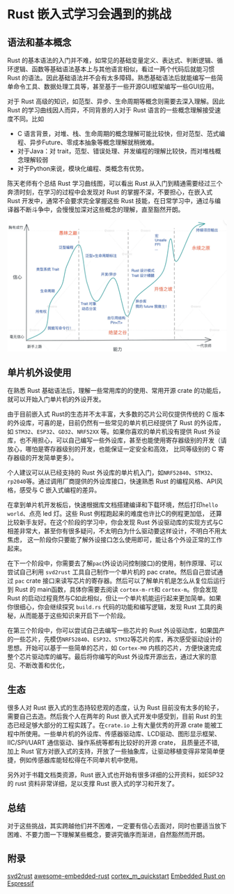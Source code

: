
# Rust 嵌入式学习会遇到的挑战

## 语法和基本概念
Rust 的基本语法的入门并不难，如常见的基础变量定义、表达式、判断逻辑、循环逻辑、函数等基础语法基本上与其他语言相似，看过一两个代码后就能习惯 Rust 的语法。因此基础语法并不会有太多障碍。熟悉基础语法后就能编写一些简单命令工具、数据处理工具等，甚至基于一些开源GUI框架编写一些GUI应用。

对于 Rust 高级的知识，如范型、异步、生命周期等概念则需要去深入理解。因此Rust 的学习曲线因人而异，不同背景的人对于 Rust 语言的一些概念理解接受速度不同。比如
- C 语言背景，对堆、栈、生命周期的概念理解可能比较快，但对范型、范式编程、异步Future、零成本抽象等概念理解就稍微难。
- 对于Java：对 trait，范型、错误处理、并发编程的理解比较快，而对堆栈概念理解较弱
- 对于Python来说，模块化编程、类概念有优势。

陈天老师有个总结 Rust 学习曲线图，可以看出 Rust 从入门到精通需要经过三个奔溃时刻，在学习的过程中会发现对 Rust 的掌握不深，不要担心，在嵌入式 Rust 开发中，通常不会要求完全掌握这些 Rust 技能，在日常学习中，通过与编译器不断斗争中，会慢慢加深对这些概念的理解，直至豁然开朗。

![Rust 学习之路](./img/rust_level.png "Rust 学习之路")

## 单片机外设使用
在熟悉 Rust 基础语法后，理解一些常用库的的使用、常用开源 crate 的功能后，就可以开始入门单片机的外设开发。

由于目前嵌入式 Rust的生态并不太丰富，大多数的芯片公司仅提供传统的 C 版本的外设库，可喜的是，目前仍然有一些常见的单片机已经提供了 Rust 的外设库，如 `STM32`、`ESP32`、`GD32`、`NRF52XX` 等。如果你喜欢的单片机没有提供 Rust 外设库，也不用担心，可以自己编写一些外设库，甚至也能使用寄存器级别的开发（请放心，哪怕是寄存器级别的开发，也能保证一定安全和高效， 比同等级别的 C 寄存器级的开发简单更多）。

个人建议可以从已经支持的 Rust 外设库的单片机入门，如`NRF52840`、`STM32`、`rp2040`等。通过调用厂商提供的外设库接口，快速熟悉 Rust 的编程风格、API风格，感受与 C 嵌入式编程的差异。

在拿到单片机开发板后，快速根据库文档搭建编译和下载环境，然后打印`hello world`、点亮 led 灯。这些 Rust 例程跑起来的难度也许比C的例程更加低， 还算比较新手友好。在这个阶段的学习中，你会发现 Rust 外设驱动库的实现方式与C相差非常大，甚至你有很多疑问，不太明白为什么驱动要这样设计，不明白不用太焦虑， 这一阶段你只要能了解外设接口怎么使用即可，能让各个外设正常的工作起来。

在下一个阶段中，你需要去了解`pac`(外设访问控制接口)的使用，制作原理、可以尝试自己利用 `svd2rust` 工具自己制作一个单片机的 pac crate。然后自己尝试通过 `pac` crate 接口来读写芯片的寄存器。然后可以了解单片机是怎么从复位后运行到 Rust 的 main函数，具体你需要去阅读 `cortex-m-rt`和 `cortex-m`。你会发现 Rust 的启动过程竟然与C如此相似，但让一个单片机能运行起来更加简单。如果你很细心，你会继续探究 `build.rs` 代码的功能和编写逻辑，发现 Rust 工具的奥秘，从而能基于这些知识来开启下一个阶段。

在第三个阶段中，你可以尝试自己去编写一些芯片的 Rust 外设驱动库，如果国产的一些芯片，先模仿`NRF52840`、`ESP32`、`STM32`等芯片的库，再次感受驱动设计的思想。开始可以基于一些简单的芯片，如 `Cortex-M0` 内核的芯片，方便快速完成整个芯片驱动库的编写。最后将你编写的Rust 外设库开源出去，通过大家的意见、不断改善和优化，

## 生态
很多人对 Rust 嵌入式的生态持较悲观的态度，认为 Rust 目前没有太多的轮子，需要自己去造。然后我个人在两年的 Rust 嵌入式开发中感受到，目前 Rust 的生态已经足够大部分的工程实践了。在`crate.io` 上有大量优秀的开源 crate 能被工程中所使用。一些单片机的外设库、传感器驱动库、LCD驱动、图形显示框架、IIC/SPI/UART 通信驱动、操作系统等都有比较好的开源 crate， 且质量还不错, 加上 Rust 官方对嵌入式的支持，开放了一些抽象库，让驱动移植变得非常简单便捷，例如传感器库能轻松得在不同单片机中使用。

另外对于书籍文档类资源，Rust 嵌入式也开始有很多详细的公开资料，如ESP32 的 rust 资料非常详细，足以支撑 Rust 嵌入式的学习和开发了。

## 总结
对于这些挑战，其实跨越他们并不困难，一定要有信心去面对，同时也要适当放下困难、不要力图一下理解某些概念，要讲究循序而渐进，自然豁然而开朗。

## 附录
[svd2rust](https://crates.io/crates/svd2rust)
[awesome-embedded-rust](https://github.com/rust-embedded/awesome-embedded-rust)
[cortex_m_quickstart](https://docs.rs/cortex-m-quickstart/0.3.1/cortex_m_quickstart/)
[Embedded Rust on Espressif](https://docs.esp-rs.org/std-training/)